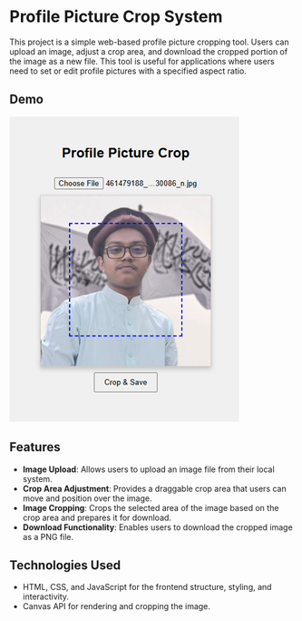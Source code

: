 # Profile Picture Crop System

This project is a simple web-based profile picture cropping tool. Users can upload an image, adjust a crop area, and download the cropped portion of the image as a new file. This tool is useful for applications where users need to set or edit profile pictures with a specified aspect ratio.

## Demo

![Profile Picture Crop Demo](demo.png)

## Features

- **Image Upload**: Allows users to upload an image file from their local system.
- **Crop Area Adjustment**: Provides a draggable crop area that users can move and position over the image.
- **Image Cropping**: Crops the selected area of the image based on the crop area and prepares it for download.
- **Download Functionality**: Enables users to download the cropped image as a PNG file.

## Technologies Used

- HTML, CSS, and JavaScript for the frontend structure, styling, and interactivity.
- Canvas API for rendering and cropping the image.


